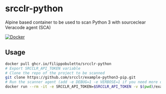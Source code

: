 # srcclr-python
Alpine based container to be used to scan Python 3 with sourceclear Veracode agent (SCA)

[![Docker](https://github.com/filippobuletto/srcclr-python/actions/workflows/docker-publish.yml/badge.svg)](https://github.com/filippobuletto/srcclr-python/actions/workflows/docker-publish.yml)

## Usage

```bash
docker pull ghcr.io/filippobuletto/srcclr-python
# Export SRCCLR_API_TOKEN variable
# Clone the repo of the project to be scanned
git clone https://github.com/srcclr/example-python3-pip.git
# Run the scanner agent (add -e DEBUG=1 -e VERBOSE=1 if you need more details)
docker run --rm -it -e SRCCLR_API_TOKEN=$SRCCLR_API_TOKEN -v $(pwd)/example-python3-pip:/app ghcr.io/filippobuletto/srcclr-python
```
